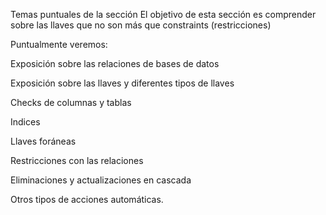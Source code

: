 Temas puntuales de la sección
El objetivo de esta sección es comprender sobre las llaves que no son más que constraints (restricciones)



Puntualmente veremos:

Exposición sobre las relaciones de bases de datos

Exposición sobre las llaves y diferentes tipos de llaves

Checks de columnas y tablas

Indices

Llaves foráneas

Restricciones con las relaciones

Eliminaciones y actualizaciones en cascada

Otros tipos de acciones automáticas.